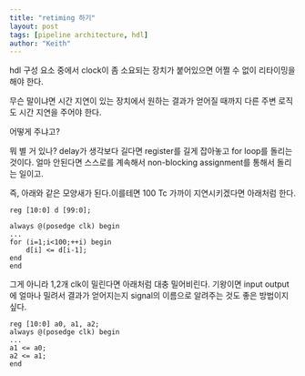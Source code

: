 ```yaml
---
title: "retiming 하기"
layout: post
tags: [pipeline architecture, hdl]
author: "Keith"
---
```


hdl 구성 요소 중에서 clock이 좀 소요되는 장치가 붙어있으면 어쩔 수 없이 리타이밍을 해야 한다. 

무슨 말이냐면 시간 지연이 있는 장치에서 원하는 결과가 얻어질 때까지 다른 주변 로직도 시간 지연을 주어야 한다.

어떻게 주냐고?

뭐 별 거 있나? delay가 생각보다 길다면 register를 길게 잡아놓고 for loop를 돌리는 것이다. 얼마 안된다면 스스로를 계속해서 non-blocking assignment를 통해서 돌리는 일이고.

즉, 아래와 같은 모양새가 된다.이를테면 100 Tc 가까이 지연시키겠다면 아래처럼 한다.
```
reg [10:0] d [99:0];

always @(posedge clk) begin
...
for (i=1;i<100;++i) begin
    d[i] <= d[i-1];
end
end
```

그게 아니라 1,2개 clk이 밀린다면 아래처럼 대충 밀어비린다. 기왕이면 input output에 얼마나 밀려서 결과가 얻어지는지 signal의 이름으로 알려주는 것도 좋은 방법이지 싶다.
```
reg [10:0] a0, a1, a2;
always @(posedge clk) begin
...
a1 <= a0;
a2 <= a1;
end
```
